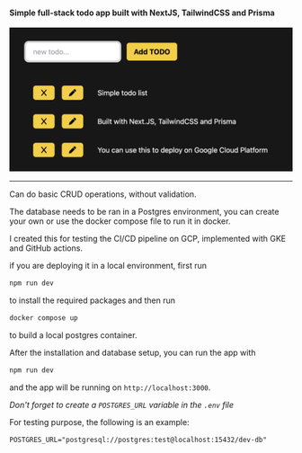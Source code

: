 #### Simple full-stack todo app built with NextJS, TailwindCSS and Prisma

![app apperance](/public/appAppearance.png)

---

Can do basic CRUD operations, without validation.

The database needs to be ran in a Postgres environment, you can create your own or use the docker compose file to run it in docker.

I created this for testing the CI/CD pipeline on GCP, implemented with GKE and GitHub actions.

if you are deploying it in a local environment, first run

```zsh
npm run dev
```

to install the required packages and then run

```zsh
docker compose up
```

to build a local postgres container.

After the installation and database setup, you can run the app with

```zsh
npm run dev
```

and the app will be running on `http://localhost:3000`.

_Don't forget to create a `POSTGRES_URL` variable in the `.env` file_

For testing purpose, the following is an example:

```.env
POSTGRES_URL="postgresql://postgres:test@localhost:15432/dev-db"
```
